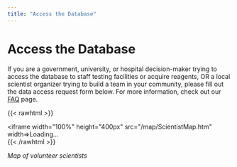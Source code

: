 ```yaml
---
title: "Access the Database"
---
```


# Access the Database

If you are a government, university, or hospital decision-maker trying to access the database to staff testing facilities or acquire reagents, OR a local scientist organizer trying to build a team in your community, please fill out the data access request form below. For more information, check out our [FAQ](https://covid19sci.org/faq/) page.

<!-- {{< rawhtml >}}<div class="map"><iframe width="100%" height="400px" src="https://covid19.bioviaonline.com/webapps/covid19/ScientistMap.htm" width=>Loading…</iframe></div>{{< /rawhtml >}} -->
{{< rawhtml >}}<div class="map"><iframe width="100%" height="400px" src="/map/ScientistMap.htm" width=>Loading…</iframe></div>{{< /rawhtml >}}

*Map of volunteer scientists*
